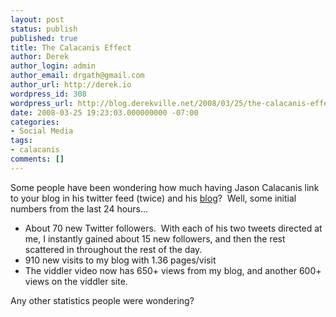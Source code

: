 ```yaml
---
layout: post
status: publish
published: true
title: The Calacanis Effect
author: Derek
author_login: admin
author_email: drgath@gmail.com
author_url: http://derek.io
wordpress_id: 308
wordpress_url: http://blog.derekville.net/2008/03/25/the-calacanis-effect/
date: 2008-03-25 19:23:03.000000000 -07:00
categories:
- Social Media
tags:
- calacanis
comments: []
---
```

<p>Some people have been wondering how much having Jason Calacanis link to your blog in his twitter feed (twice) and his <a href="http://www.calacanis.com/2008/03/24/amazing-mahalo-feedback-from-derek/" target="_blank">blog</a>?&#160; Well, some initial numbers from the last 24 hours...</p>  <ul>   <li>About 70 new Twitter followers.&#160; With each of his two tweets directed at me, I instantly gained about 15 new followers, and then the rest scattered in throughout the rest of the day.</li>    <li>910 new visits to my blog with 1.36 pages/visit</li>    <li>The viddler video now has 650+ views from my blog, and another 600+ views on the viddler site.</li> </ul>  <p>Any other statistics people were wondering?</p>
